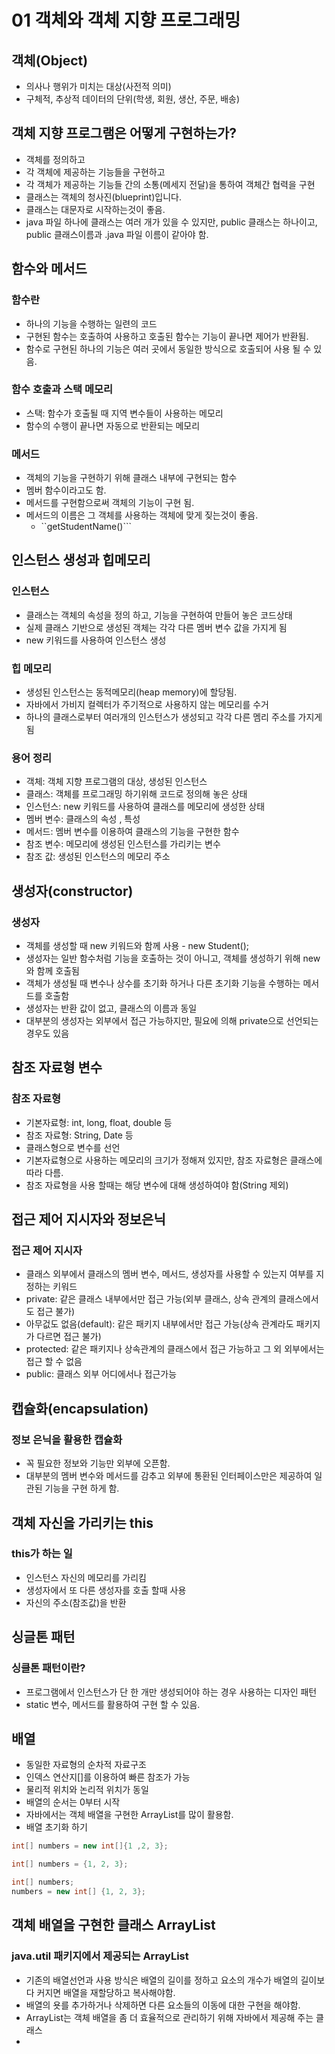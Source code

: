 # 01 객체와 객체 지향 프로그래밍

## 객체(Object)
- 의사나 행위가 미치는 대상(사전적 의미)
- 구체적, 추상적 데이터의 단위(학생, 회원, 생산, 주문, 배송)

## 객체 지향 프로그램은 어떻게 구현하는가?
- 객체를 정의하고
- 각 객체에 제공하는 기능들을 구현하고
- 각 객체가 제공하는 기능들 간의 소통(메세지 전달)을 통하여 객체간 협력을 구현
- 클래스는 객체의 청사진(blueprint)입니다.
- 클래스는 대문자로 시작하는것이 좋음.
- java 파일 하나에 클래스는 여러 개가 있을 수 있지만, public 클래스는 하나이고, public 클래스이름과 .java 파일 이름이 같아야 함.

## 함수와 메서드

### 함수란
- 하나의 기능을 수행하는 일련의 코드
- 구현된 함수는 호출하여 사용하고 호출된 함수는 기능이 끝나면 제어가 반환됨.
- 함수로 구현된 하나의 기능은 여러 곳에서 동일한 방식으로 호출되어 사용 될 수 있음.

### 함수 호출과 스택 메모리

- 스택: 함수가 호출될 때 지역 변수들이 사용하는 메모리
- 함수의 수행이 끝나면 자동으로 반환되는 메모리


### 메서드
- 객체의 기능을 구현하기 위해 클래스 내부에 구현되는 함수
- 멤버 함수이라고도 함.
- 메서드를 구현함으로써 객체의 기능이 구현 됨.
- 메서드의 이름은 그 객체를 사용하는 객체에 맞게 짖는것이 좋음.
  - ``getStudentName()```
  
## 인스턴스 생성과 힙메모리

### 인스턴스
- 클래스는 객체의 속성을 정의 하고, 기능을 구현하여 만들어 놓은 코드상태
- 실제 클래스 기반으로 생성된 객체는 각각 다른 멤버 변수 값을 가지게 됨
- new 키워드를 사용하여 인스턴스 생성


### 힙 메모리
- 생성된 인스턴스는 동적메모리(heap memory)에 할당됨.
- 자바에서 가비지 컬렉터가 주기적으로 사용하지 않는 메모리를 수거
- 하나의 클래스로부터 여러개의 인스턴스가 생성되고 각각 다른 멤리 주소를 가지게 됨


### 용어 정리
- 객체: 객체 지향 프로그램의 대상, 생성된 인스턴스
- 클래스: 객체를 프로그래밍 하기위해 코드로 정의해 놓은 상태
- 인스턴스: new 키워드를 사용하여 클래스를 메모리에 생성한 상태
- 멤버 변수: 클래스의 속성 , 특성
- 메서드: 멤버 변수를 이용하여 클래스의 기능을 구현한 함수
- 참조 변수: 메모리에 생성된 인스턴스를 가리키는 변수
- 참조 값: 생성된 인스턴스의 메모리 주소


## 생성자(constructor)

### 생성자

- 객체를 생성할 때 new 키워드와 함께 사용 - new Student();
- 생성자는 일반 함수처럼 기능을 호출하는 것이 아니고, 객체를 생성하기 위해 new와 함께 호출됨
- 객체가 생성될 때 변수나 상수를 초기화 하거나 다른 초기화 기능을 수행하는 메서드를 호출함
- 생성자는 반환 값이 없고, 클래스의 이름과 동일
- 대부분의 생성자는 외부에서 접근 가능하지만, 필요에 의해 private으로 선언되는 경우도 있음


## 참조 자료형 변수

### 참조 자료형

- 기본자료형: int, long, float, double 등
- 참조 자료형: String, Date 등
- 클래스형으로 변수를 선언
- 기본자료형으로 사용하는 메모리의 크기가 정해져 있지만, 참조 자료형은 클래스에 따라 다름.
- 참조 자료형을 사용 할때는 해당 변수에 대해 생성하여야 함(String 제외)


## 접근 제어 지시자와 정보은닉

### 접근 제어 지시자
- 클래스 외부에서 클래스의 멤버 변수, 메서드, 생성자를 사용할 수 있는지 여부를 지정하는 키워드
- private: 같은 클래스 내부에서만 접근 가능(외부 클래스, 상속 관계의 클래스에서도 접근 불가)
- 아무겂도 없음(default): 같은 패키지 내부에서만 접근 가능(상속 관계라도 패키지가 다르면 접근 불가)
- protected: 같은 패키지나 상속관계의 클래스에서 접근 가능하고 그 외 외부에서는 접근 할 수 없음
- public: 클래스 외부 어디에서나 접근가능


## 캡슐화(encapsulation)

### 정보 은닉을 활용한 캡슐화
- 꼭 필요한 정보와 기능만 외부에 오픈함.
- 대부분의 멤버 변수와 메서드를 감추고 외부에 통환된 인터페이스만은 제공하여 일관된 기능을 구현 하게 함.


## 객체 자신을 가리키는 this

### this가 하는 일

- 인스턴스 자신의 메모리를 가리킴
- 생성자에서 또 다른 생성자를 호출 할때 사용
- 자신의 주소(참조값)을 반환


## 싱글톤 패턴

### 싱클톤 패턴이란?

- 프로그램에서 인스턴스가 단 한 개만 생성되어야 하는 경우 사용하는 디자인 패턴
- static 변수, 메서드를 활용하여 구현 할 수 있음.


## 배열

- 동일한 자료형의 순차적 자료구조
- 인덱스 연산지[]를 이용하여 빠른 참조가 가능
- 물리적 위치와 논리적 위치가 동일
- 배열의 순서는 0부터 시작
- 자바에서는 객체 배열을 구현한 ArrayList를 많이 활용함.
- 배열 초기화 하기
```java
int[] numbers = new int[]{1 ,2, 3};

int[] numbers = {1, 2, 3};

int[] numbers;
numbers = new int[] {1, 2, 3};
```

## 객체 배열을 구현한 클래스 ArrayList

### java.util 패키지에서 제공되는 ArrayList
- 기존의 배열선언과 사용 방식은 배열의 길이를 정하고 요소의 개수가 배열의 길이보다 커지면 배열을 재할당하고 복사해야함.
- 배열의 욧를 추가하거나 삭제하면 다른 요소들의 이동에 대한 구현을 해야함.
- ArrayList는 객체 배열을 좀 더 효율적으로 관리하기 위해 자바에서 제공해 주는 클래스
- 
